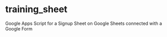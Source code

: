 # training_sheet
Google Apps Script for a Signup Sheet on Google Sheets connected with a Google Form
